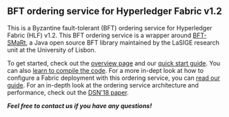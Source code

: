 ## BFT ordering service for Hyperledger Fabric v1.2

This is a Byzantine fault-tolerant (BFT) ordering service for Hyperledger Fabric (HLF) v1.2. This BFT ordering service is a wrapper around [BFT-SMaRt](https://github.com/bft-smart/library), a Java open source BFT library maintained by the LaSIGE research unit at the University of Lisbon. 

To get started, check out the [overview page](https://github.com/bft-smart/fabric-orderingservice/wiki/Overview) and our [quick start guide](https://github.com/bft-smart/fabric-orderingservice/wiki/Quick-Start-v1.2). You can also [learn to compile the code](https://github.com/bft-smart/fabric-orderingservice/wiki/Compiling). For a more in-dept look at how to configure a Fabric deployment with this ordering service, you can [read our guide](https://github.com/bft-smart/fabric-orderingservice/wiki/Configuring-a-Fabric-deployment-v1.2). For an in-depth look at the ordering service architecture and performance, check out the [DSN'18 paper](http://www.di.fc.ul.pt/~bessani/publications/dsn18-hlfsmart.pdf).

***Feel free to contact us if you have any questions!***

